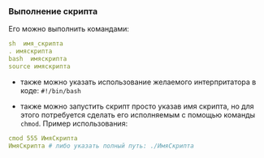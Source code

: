 ### Выполнение скрипта

Его можно выполнить командами:
```YAML
sh  имя_скрипта
. имяскрипта
bash  имяскрипта
source имяскрипта
```

* также можно указать использование желаемого интерпритатора в коде:
`#!/bin/bash`

* также можно запустить скрипт просто указав имя скрипта, но для этого потребуется сделать его исполняемым с помощью команды `chmod`.
Пример использования:
```YAML
cmod 555 ИмяСкрипта
ИмяСкрипта # либо указать полный путь: ./ИмяСкрипта
```



